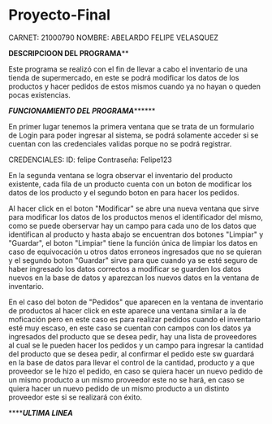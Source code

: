 # Proyecto-Final
CARNET: 21000790
NOMBRE: ABELARDO FELIPE VELASQUEZ

**************DESCRIPCIOON DEL PROGRAMA****************

Este programa se realizó con el fin de llevar a cabo el inventario de una tienda de supermercado, en este se podrá modificar los datos de los productos y hacer pedidos de estos mismos cuando ya no hayan o queden pocas existencias.

***********FUNCIONAMIENTO DEL PROGRAMA*****************

En primer lugar tenemos la primera ventana que se trata de un formulario de Login para poder ingresar al sistema, se podrá solamente acceder si se cuentan con las credenciales validas porque no se podrá registrar.

CREDENCIALES:
ID: felipe
Contraseña: Felipe123

En la segunda ventana se logra observar el inventario del producto existente, cada fila de un producto cuenta con un boton de modificar los datos de los producto y el segundo boton en para hacer los pedidos.

Al hacer click en el boton "Modificar" se abre una nueva ventana que sirve para modificar los datos de los productos menos el identificador del mismo, como se puede oberservar hay un campo para cada uno de los datos que identifican al producto y hasta abajo se encuentran dos botones "Limpiar" y "Guardar", el boton "Limpiar" tiene la función única de limpiar los datos en caso de equivocación u otros datos erroneos ingresados que no se quieran y el segundo boton "Guardar" sirve para que cuando ya se esté seguro de haber ingresado los datos correctos a modificar se guarden los datos nuevos en la base de datos y aparezcan los nuevos datos en la ventana de inventario.

En el caso del boton de "Pedidos" que aparecen en la ventana de inventario de productos al hacer click en este aparece una ventana similar a la de moficación pero en este caso es para realizar pedidos cuando el inventario esté muy escaso, en este caso se cuentan con campos con los datos ya ingresados del producto que se desea pedir, hay una lista de proveedores al cual se le pueden hacer los pedidos y un campo para ingresar la cantidad del producto que se desea pedir, al confirmar el pedido este sw guardará en la base de datos para llevar el control de la cantidad, producto y a que proveedor se le hizo el pedido, en caso se quiera hacer un nuevo pedido de un mismo producto a un mismo proveedor este no se hará, en caso se quiera hacer un nuevo pedido de un mismo producto a un distinto proveedor este si se realizará con éxito.

***********************************************************************************ULTIMA LINEA*******************************************************************************
